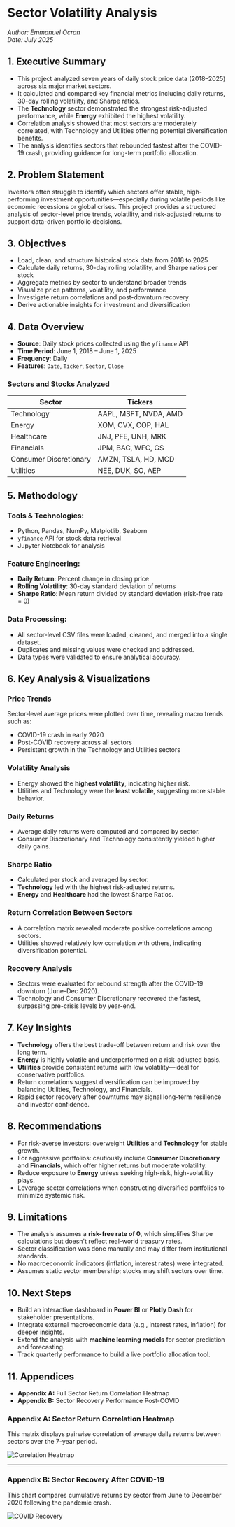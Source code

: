 # Sector Volatility Analysis  
*Author: Emmanuel Ocran*  
*Date: July 2025*  


## 1. Executive Summary

- This project analyzed seven years of daily stock price data (2018–2025) across six major market sectors.
- It calculated and compared key financial metrics including daily returns, 30-day rolling volatility, and Sharpe ratios.
- The **Technology** sector demonstrated the strongest risk-adjusted performance, while **Energy** exhibited the highest volatility.
- Correlation analysis showed that most sectors are moderately correlated, with Technology and Utilities offering potential diversification benefits.
- The analysis identifies sectors that rebounded fastest after the COVID-19 crash, providing guidance for long-term portfolio allocation.



## 2. Problem Statement

Investors often struggle to identify which sectors offer stable, high-performing investment opportunities—especially during volatile periods like economic recessions or global crises. This project provides a structured analysis of sector-level price trends, volatility, and risk-adjusted returns to support data-driven portfolio decisions.



## 3. Objectives

- Load, clean, and structure historical stock data from 2018 to 2025  
- Calculate daily returns, 30-day rolling volatility, and Sharpe ratios per stock  
- Aggregate metrics by sector to understand broader trends  
- Visualize price patterns, volatility, and performance  
- Investigate return correlations and post-downturn recovery  
- Derive actionable insights for investment and diversification  



## 4. Data Overview

- **Source**: Daily stock prices collected using the `yfinance` API  
- **Time Period**: June 1, 2018 – June 1, 2025  
- **Frequency**: Daily  
- **Features**: `Date`, `Ticker`, `Sector`, `Close`  

### Sectors and Stocks Analyzed

| Sector               | Tickers               |
|----------------------|------------------------|
| Technology           | AAPL, MSFT, NVDA, AMD  |
| Energy               | XOM, CVX, COP, HAL     |
| Healthcare           | JNJ, PFE, UNH, MRK     |
| Financials           | JPM, BAC, WFC, GS      |
| Consumer Discretionary | AMZN, TSLA, HD, MCD |
| Utilities            | NEE, DUK, SO, AEP      |



## 5. Methodology

### Tools & Technologies:
- Python, Pandas, NumPy, Matplotlib, Seaborn
- `yfinance` API for stock data retrieval
- Jupyter Notebook for analysis

### Feature Engineering:
- **Daily Return**: Percent change in closing price
- **Rolling Volatility**: 30-day standard deviation of returns
- **Sharpe Ratio**: Mean return divided by standard deviation (risk-free rate = 0)

### Data Processing:
- All sector-level CSV files were loaded, cleaned, and merged into a single dataset.
- Duplicates and missing values were checked and addressed.
- Data types were validated to ensure analytical accuracy.



## 6. Key Analysis & Visualizations

### Price Trends  
Sector-level average prices were plotted over time, revealing macro trends such as:
- COVID-19 crash in early 2020
- Post-COVID recovery across all sectors
- Persistent growth in the Technology and Utilities sectors

### Volatility Analysis  
- Energy showed the **highest volatility**, indicating higher risk.
- Utilities and Technology were the **least volatile**, suggesting more stable behavior.

### Daily Returns  
- Average daily returns were computed and compared by sector.
- Consumer Discretionary and Technology consistently yielded higher daily gains.

### Sharpe Ratio  
- Calculated per stock and averaged by sector.
- **Technology** led with the highest risk-adjusted returns.
- **Energy** and **Healthcare** had the lowest Sharpe Ratios.

### Return Correlation Between Sectors  
- A correlation matrix revealed moderate positive correlations among sectors.
- Utilities showed relatively low correlation with others, indicating diversification potential.

### Recovery Analysis  
- Sectors were evaluated for rebound strength after the COVID-19 downturn (June–Dec 2020).
- Technology and Consumer Discretionary recovered the fastest, surpassing pre-crisis levels by year-end.



## 7. Key Insights

- **Technology** offers the best trade-off between return and risk over the long term.
- **Energy** is highly volatile and underperformed on a risk-adjusted basis.
- **Utilities** provide consistent returns with low volatility—ideal for conservative portfolios.
- Return correlations suggest diversification can be improved by balancing Utilities, Technology, and Financials.
- Rapid sector recovery after downturns may signal long-term resilience and investor confidence.



## 8. Recommendations

- For risk-averse investors: overweight **Utilities** and **Technology** for stable growth.
- For aggressive portfolios: cautiously include **Consumer Discretionary** and **Financials**, which offer higher returns but moderate volatility.
- Reduce exposure to **Energy** unless seeking high-risk, high-volatility plays.
- Leverage sector correlations when constructing diversified portfolios to minimize systemic risk.



## 9. Limitations

- The analysis assumes a **risk-free rate of 0**, which simplifies Sharpe calculations but doesn't reflect real-world treasury rates.
- Sector classification was done manually and may differ from institutional standards.
- No macroeconomic indicators (inflation, interest rates) were integrated.
- Assumes static sector membership; stocks may shift sectors over time.



## 10. Next Steps

- Build an interactive dashboard in **Power BI** or **Plotly Dash** for stakeholder presentations.
- Integrate external macroeconomic data (e.g., interest rates, inflation) for deeper insights.
- Extend the analysis with **machine learning models** for sector prediction and forecasting.
- Track quarterly performance to build a live portfolio allocation tool.



## 11. Appendices

- **Appendix A:** Full Sector Return Correlation Heatmap  
- **Appendix B:** Sector Recovery Performance Post-COVID  


### Appendix A: Sector Return Correlation Heatmap

This matrix displays pairwise correlation of average daily returns between sectors over the 7-year period.

![Correlation Heatmap](./charts/sector_correlation_heatmap.png)

---

### Appendix B: Sector Recovery After COVID-19

This chart compares cumulative returns by sector from June to December 2020 following the pandemic crash.

![COVID Recovery](./charts/covid_recovery_chart.png)
